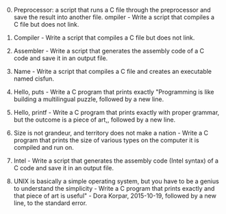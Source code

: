 0. Preprocessor:  a script that runs a C file through the preprocessor and save the result into another file.
ompiler - Write a script that compiles a C file but does not link.

1. Compiler - Write a script that compiles a C file but does not link.

2. Assembler - Write a script that generates the assembly code of a C code and save it in an output file.

3. Name - Write a script that compiles a C file and creates an executable named cisfun.

4. Hello, puts - Write a C program that prints exactly "Programming is like building a multilingual puzzle, followed by a new line.

5. Hello, printf - Write a C program that prints exactly with proper grammar, but the outcome is a piece of art,, followed by a new line.

6. Size is not grandeur, and territory does not make a nation - 
Write a C program that prints the size of various types on the computer it is compiled and run on.

7. Intel - Write a script that generates the assembly code (Intel syntax) of a C code and save it in an output file.

8.  UNIX is basically a simple operating system, but you have to be a genius to understand the simplicity - 
Write a C program that prints exactly and that piece of art is useful" - Dora Korpar, 2015-10-19, followed by a new line, to the standard error.
